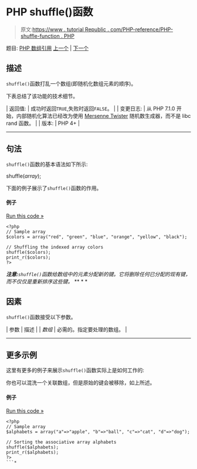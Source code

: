 # PHP shuffle()函数

> 原文:[https://www . tutorial Republic . com/PHP-reference/PHP-shuffle-function . PHP](https://www.tutorialrepublic.com/php-reference/php-shuffle-function.php)

题目: [PHP 数组引用](php-array-functions.php) [上一个](php-rsort-function.php) | [下一个](php-sizeof-function.php)

## 描述

`shuffle()`函数打乱一个数组(即随机化数组元素的顺序)。

下表总结了该功能的技术细节。

| 返回值: | 成功时返回`TRUE`,失败时返回`FALSE`。 |
| 变更日志: | 从 PHP 7.1.0 开始，内部随机化算法已经改为使用 [Mersenne Twister](https://en.wikipedia.org/wiki/Mersenne_Twister) 随机数生成器，而不是 libc rand 函数。 |
| 版本: | PHP 4+ |

* * *

## 句法

`shuffle()`函数的基本语法如下所示:

shuffle(*array*);

下面的例子展示了`shuffle()`函数的作用。

#### 例子

[Run this code »](../codelab.php?topic=php&file=shuffle-an-indexed-array "Run this code to view the output")

```
<?php
// Sample array
$colors = array("red", "green", "blue", "orange", "yellow", "black");

// Shuffling the indexed array colors
shuffle($colors);
print_r($colors);
?>
```

 ***注意:**`shuffle()`函数给数组中的元素分配新的键。它将删除任何已分配的现有键，而不仅仅是重新排序这些键。*  ** * *

## 因素

`shuffle()`函数接受以下参数。

| 参数 | 描述 |
| *数组* | 必需的。指定要处理的数组。 |

* * *

## 更多示例

这里有更多的例子来展示`shuffle()`函数实际上是如何工作的:

你也可以混洗一个关联数组，但是原始的键会被移除，如上所述。

#### 例子

[Run this code »](../codelab.php?topic=php&file=shuffle-an-associative-array "Run this code to view the output")

```
<?php
// Sample array
$alphabets = array("a"=>"apple", "b"=>"ball", "c"=>"cat", "d"=>"dog");

// Sorting the associative array alphabets
shuffle($alphabets);
print_r($alphabets);
?>
```*